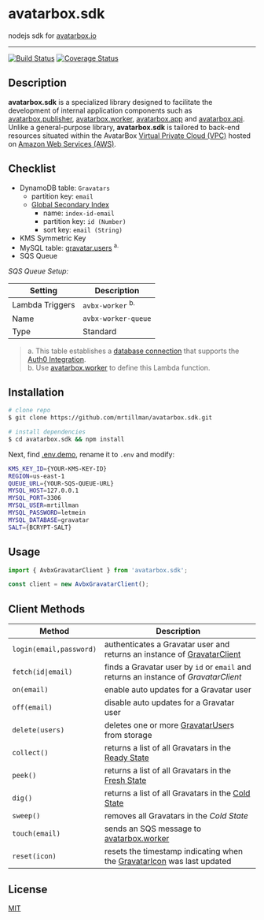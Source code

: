 # avatarbox.sdk

 nodejs sdk for [avatarbox.io](https://avatarbox.io)
 
 ---

[![Build Status](https://travis-ci.com/mrtillman/avatarbox.sdk.svg?branch=master)](https://travis-ci.com/mrtillman/avatarbox.sdk)
[![Coverage Status](https://coveralls.io/repos/github/mrtillman/avatarbox.sdk/badge.svg?branch=master)](https://coveralls.io/github/mrtillman/avatarbox.sdk?branch=master)

## Description

**avatarbox.sdk** is a specialized library designed to facilitate the development of internal application components such as [avatarbox.publisher](https://github.com/mrtillman/avatarbox.publisher), [avatarbox.worker](https://github.com/mrtillman/avatarbox.worker), [avatarbox.app](https://github.com/mrtillman/avatarbox.app) and [avatarbox.api](https://github.com/mrtillman/avatarbox.api). Unlike a general-purpose library, **avatarbox.sdk** is tailored to back-end resources situated within the AvatarBox [Virtual Private Cloud (VPC)](https://aws.amazon.com/vpc/?vpc-blogs.sort-by=item.additionalFields.createdDate&vpc-blogs.sort-order=desc) hosted on [Amazon Web Services (AWS)](https://en.wikipedia.org/wiki/Amazon_Web_Services).

## Checklist

- DynamoDB table: `Gravatars` 
  - partition key: `email`
  - [Global Secondary Index](https://docs.aws.amazon.com/amazondynamodb/latest/developerguide/GSI.html) 
    - name: `index-id-email`
    - partition key: `id (Number)` 
    - sort key: `email (String)`
- KMS Symmetric Key
- MySQL table: [gravatar.users](https://github.com/mrtillman/avatarbox.sdk/blob/master/gravatar.users.sql) <sup>a.</sup>
- SQS Queue

*SQS Queue Setup:*

|Setting|Description|
|---|---|
|Lambda Triggers|`avbx-worker` <sup>b.</sup>|
|Name|`avbx-worker-queue`|
|Type|Standard|

> a. This table establishes a [database connection](https://auth0.com/docs/connections/database) that supports the [Auth0 Integration](https://github.com/mrtillman/avatarbox.api/wiki/Auth0-Integration).<br/> b. Use [avatarbox.worker](https://github.com/mrtillman/avatarbox.worker) to define this Lambda function.

## Installation

```sh
# clone repo
$ git clone https://github.com/mrtillman/avatarbox.sdk.git

# install dependencies
$ cd avatarbox.sdk && npm install
```

Next, find [.env.demo](https://github.com/mrtillman/avatarbox.sdk/blob/master/.env.demo), rename it to `.env` and modify:

```sh
KMS_KEY_ID={YOUR-KMS-KEY-ID}
REGION=us-east-1
QUEUE_URL={YOUR-SQS-QUEUE-URL}
MYSQL_HOST=127.0.0.1
MYSQL_PORT=3306
MYSQL_USER=mrtillman
MYSQL_PASSWORD=letmein
MYSQL_DATABASE=gravatar
SALT={BCRYPT-SALT}
```

<!--
## Tests

```bash
# unit tests
$ npm run test

# test coverage
$ npm run test:cov
```
-->

## Usage

```js
import { AvbxGravatarClient } from 'avatarbox.sdk';

const client = new AvbxGravatarClient();
```

## Client Methods

|Method|Description|
|---|---|
|`login(email,password)`|authenticates a Gravatar user and returns an instance of [GravatarClient](https://github.com/mrtillman/grav.client)|
|`fetch(id\|email)`|finds a Gravatar user by `id` or `email` and returns an instance of *GravatarClient*|
|`on(email)`|enable auto updates for a Gravatar user|
|`off(email)`|disable auto updates for a Gravatar user|
|`delete(users)`|deletes one or more [GravatarUser](https://github.com/mrtillman/avatarbox.sdk/blob/master/Domain/gravatar-user.ts)s from storage|
|`collect()`|returns a list of all Gravatars in the [Ready State](https://github.com/mrtillman/avatarbox.sdk/wiki/Glossary#ready-state)|
|`peek()`|returns a list of all Gravatars in the [Fresh State](https://github.com/mrtillman/avatarbox.sdk/wiki/Glossary#fresh-state)|
|`dig()`|returns a list of all Gravatars in the [Cold State](https://github.com/mrtillman/avatarbox.sdk/wiki/Glossary#cold-state)|
|`sweep()`|removes all Gravatars in the *Cold State*|
|`touch(email)`|sends an SQS message to [avatarbox.worker](https://github.com/mrtillman/avatarbox.worker)|
|`reset(icon)`|resets the timestamp indicating when the [GravatarIcon](https://github.com/mrtillman/avatarbox.sdk/blob/master/Domain/gravatar-icon.ts) was last updated |

## License

[MIT](https://github.com/mrtillman/avatarbox.sdk/blob/master/LICENSE)
